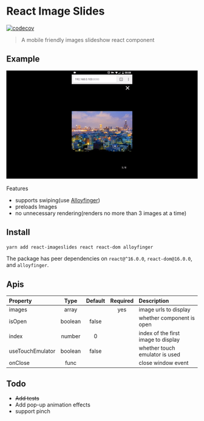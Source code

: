 # React Image Slides
[![codecov](https://codecov.io/gh/loadingwyn/react-imageslides/branch/master/graph/badge.svg)](https://codecov.io/gh/loadingwyn/react-imageslides)
> A mobile friendly images slideshow react component
## Example
![demo](demo/demo.gif)

Features
- supports swiping(use [Alloyfinger](https://github.com/AlloyTeam/AlloyFinger))
- preloads Images
- no unnecessary rendering(renders no more than 3 images at a time)

## Install
`yarn add react-imageslides react react-dom alloyfinger`

The package has peer dependencies on `react@^16.0.0`, `react-dom@16.0.0`, and `alloyfinger`.

## Apis

Property            | Type   | Default        | Required | Description
:-------------------|:------:|:--------------:|:--------:|:----------------------------------------
images              | array  |                |    yes   | image urls to display
isOpen              | boolean|    false       |          | whether component is open
index               | number |        0       |          | index of the first image to display
useTouchEmulator    | boolean|    false       |          | whether touch emulator is used
onClose             | func   |                |          | close window event

## Todo

- ~~Add tests~~
- Add pop-up animation effects
- support pinch
